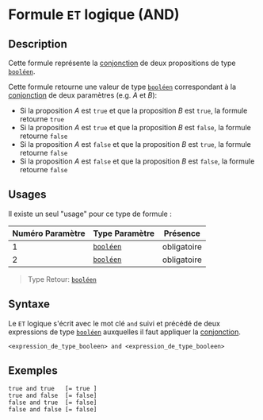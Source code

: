 # Formule `ET` logique (AND)

## Description

Cette formule représente la [conjonction][] de deux propositions de type [`booléen`][valeur-de-retour].

Cette formule retourne une valeur de type [`booléen`][valeur-de-retour] correspondant à la [conjonction][] de deux paramètres (e.g. *A* et *B*):

- Si la proposition *A* est `true` et que la proposition *B* est `true`, la formule retourne `true`
- Si la proposition *A* est `true` et que la proposition *B* est `false`, la formule retourne `false`
- Si la proposition *A* est `false` et que la proposition *B* est `true`, la formule retourne `false`
- Si la proposition *A* est `false` et que la proposition *B* est `false`, la formule retourne `false`

## Usages

Il existe un seul "usage" pour ce type de formule :

|Numéro Paramètre|Type Paramètre|Présence|
|--------------|--------------|--------------|
|1|[`booléen`][valeur-de-retour]|obligatoire|
|2|[`booléen`][valeur-de-retour]|obligatoire|

> Type Retour: [`booléen`][valeur-de-retour]

## Syntaxe

Le `ET` logique s'écrit avec le mot clé `and` suivi et précédé de deux expressions de type
[`booléen`][valeur-de-retour] auxquelles il faut appliquer la [conjonction][].

    <expression_de_type_booleen> and <expression_de_type_booleen>

## Exemples

    true and true   [= true ]
    true and false  [= false]
    false and true  [= false]
    false and false [= false]

[valeur-de-retour]: ../../lexique.md#valeur-de-retour
[conjonction]: https://fr.wikipedia.org/wiki/Conjonction_logique